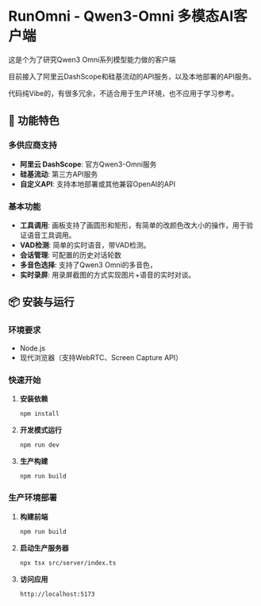 # RunOmni - Qwen3-Omni 多模态AI客户端

这是个为了研究Qwen3 Omni系列模型能力做的客户端

目前接入了阿里云DashScope和硅基流动的API服务，以及本地部署的API服务。

代码纯Vibe的，有很多冗余，不适合用于生产环境，也不应用于学习参考。

## 🚀 功能特色


### 多供应商支持
- **阿里云 DashScope**: 官方Qwen3-Omni服务
- **硅基流动**: 第三方API服务
- **自定义API**: 支持本地部署或其他兼容OpenAI的API

### 基本功能
- **工具调用**: 画板支持了画圆形和矩形，有简单的改颜色改大小的操作，用于验证语音工具调用。
- **VAD检测**: 简单的实时语音，带VAD检测。
- **会话管理**: 可配置的历史对话轮数
- **多音色选择**: 支持了Qwen3 Omni的多音色，
- **实时录屏**: 用录屏截图的方式实现图片+语音的实时对谈。



## 📦 安装与运行

### 环境要求
- Node.js 
- 现代浏览器（支持WebRTC、Screen Capture API）

### 快速开始

1. **安装依赖**
   ```bash
   npm install
   ```

2. **开发模式运行**
   ```bash
   npm run dev
   ```

3. **生产构建**
   ```bash
   npm run build
   ```

### 生产环境部署

1. **构建前端**
   ```bash
   npm run build
   ```

2. **启动生产服务器**
   ```bash
   npx tsx src/server/index.ts
   ```

3. **访问应用**
   ```
   http://localhost:5173
   ```

